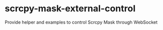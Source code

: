 # scrcpy-mask-external-control
Provide helper and examples to control Scrcpy Mask through WebSocket
